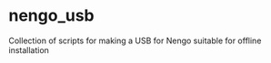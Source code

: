 nengo_usb
=========

Collection of scripts for making a USB for Nengo suitable for offline installation
